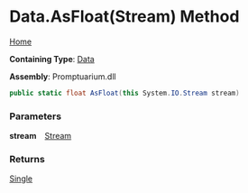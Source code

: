 # Data\.AsFloat\(Stream\) Method

[Home](../../../README.md)

**Containing Type**: [Data](../README.md)

**Assembly**: Promptuarium\.dll

```csharp
public static float AsFloat(this System.IO.Stream stream)
```

### Parameters

**stream** &ensp; [Stream](https://docs.microsoft.com/en-us/dotnet/api/system.io.stream)

### Returns

[Single](https://docs.microsoft.com/en-us/dotnet/api/system.single)

